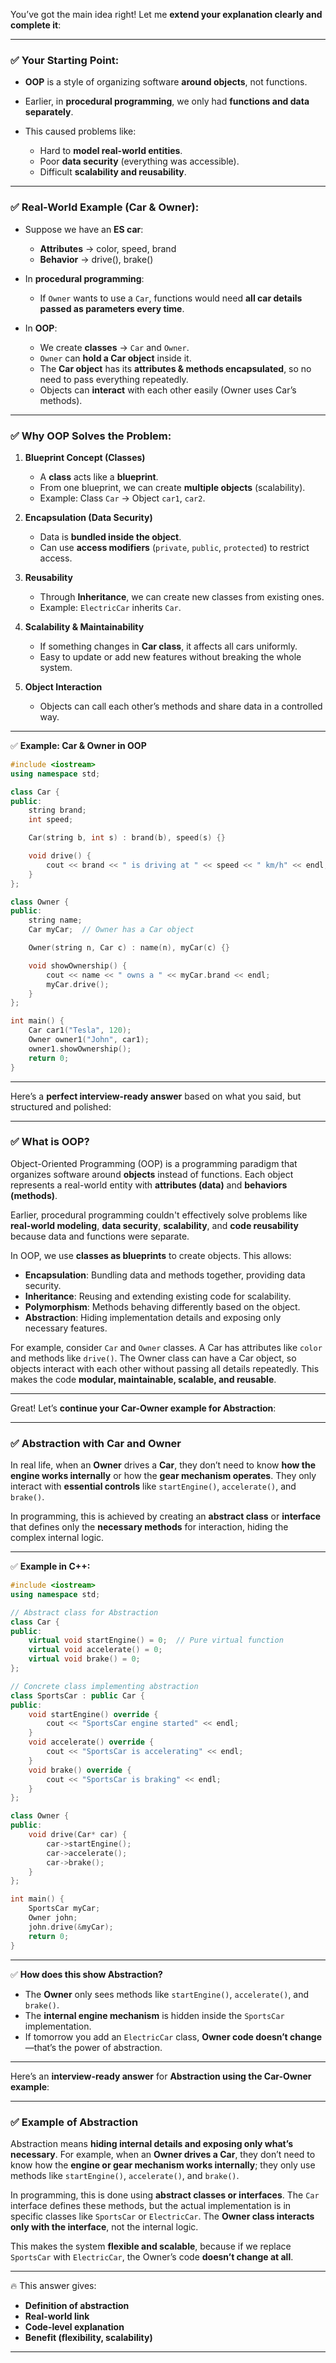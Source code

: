 You’ve got the main idea right! Let me **extend your explanation clearly and complete it**:

---

### ✅ Your Starting Point:

* **OOP** is a style of organizing software **around objects**, not functions.
* Earlier, in **procedural programming**, we only had **functions and data separately**.
* This caused problems like:

  * Hard to **model real-world entities**.
  * Poor **data security** (everything was accessible).
  * Difficult **scalability and reusability**.

---

### ✅ Real-World Example (Car & Owner):

* Suppose we have an **ES car**:

  * **Attributes** → color, speed, brand
  * **Behavior** → drive(), brake()
* In **procedural programming**:

  * If `Owner` wants to use a `Car`, functions would need **all car details passed as parameters every time**.
* In **OOP**:

  * We create **classes** → `Car` and `Owner`.
  * `Owner` can **hold a Car object** inside it.
  * The **Car object** has its **attributes & methods encapsulated**, so no need to pass everything repeatedly.
  * Objects can **interact** with each other easily (Owner uses Car’s methods).

---

### ✅ Why OOP Solves the Problem:

1. **Blueprint Concept (Classes)**

   * A **class** acts like a **blueprint**.
   * From one blueprint, we can create **multiple objects** (scalability).
   * Example: Class `Car` → Object `car1`, `car2`.

2. **Encapsulation (Data Security)**

   * Data is **bundled inside the object**.
   * Can use **access modifiers** (`private`, `public`, `protected`) to restrict access.

3. **Reusability**

   * Through **Inheritance**, we can create new classes from existing ones.
   * Example: `ElectricCar` inherits `Car`.

4. **Scalability & Maintainability**

   * If something changes in **Car class**, it affects all cars uniformly.
   * Easy to update or add new features without breaking the whole system.

5. **Object Interaction**

   * Objects can call each other’s methods and share data in a controlled way.

---

✅ **Example: Car & Owner in OOP**

```cpp
#include <iostream>
using namespace std;

class Car {
public:
    string brand;
    int speed;

    Car(string b, int s) : brand(b), speed(s) {}

    void drive() {
        cout << brand << " is driving at " << speed << " km/h" << endl;
    }
};

class Owner {
public:
    string name;
    Car myCar;  // Owner has a Car object

    Owner(string n, Car c) : name(n), myCar(c) {}

    void showOwnership() {
        cout << name << " owns a " << myCar.brand << endl;
        myCar.drive();
    }
};

int main() {
    Car car1("Tesla", 120);
    Owner owner1("John", car1);
    owner1.showOwnership();
    return 0;
}
```

---
Here’s a **perfect interview-ready answer** based on what you said, but structured and polished:

---

### ✅ **What is OOP?**

Object-Oriented Programming (OOP) is a programming paradigm that organizes software around **objects** instead of functions. Each object represents a real-world entity with **attributes (data)** and **behaviors (methods)**.

Earlier, procedural programming couldn't effectively solve problems like **real-world modeling**, **data security**, **scalability**, and **code reusability** because data and functions were separate.

In OOP, we use **classes as blueprints** to create objects. This allows:

* **Encapsulation**: Bundling data and methods together, providing data security.
* **Inheritance**: Reusing and extending existing code for scalability.
* **Polymorphism**: Methods behaving differently based on the object.
* **Abstraction**: Hiding implementation details and exposing only necessary features.

For example, consider `Car` and `Owner` classes. A Car has attributes like `color` and methods like `drive()`. The Owner class can have a Car object, so objects interact with each other without passing all details repeatedly. This makes the code **modular, maintainable, scalable, and reusable**.

---

Great! Let’s **continue your Car-Owner example for Abstraction**:

---

### ✅ **Abstraction with Car and Owner**

In real life, when an **Owner** drives a **Car**, they don’t need to know **how the engine works internally** or how the **gear mechanism operates**. They only interact with **essential controls** like `startEngine()`, `accelerate()`, and `brake()`.

In programming, this is achieved by creating an **abstract class** or **interface** that defines only the **necessary methods** for interaction, hiding the complex internal logic.

---

✅ **Example in C++:**

```cpp
#include <iostream>
using namespace std;

// Abstract class for Abstraction
class Car {
public:
    virtual void startEngine() = 0;  // Pure virtual function
    virtual void accelerate() = 0;
    virtual void brake() = 0;
};

// Concrete class implementing abstraction
class SportsCar : public Car {
public:
    void startEngine() override {
        cout << "SportsCar engine started" << endl;
    }
    void accelerate() override {
        cout << "SportsCar is accelerating" << endl;
    }
    void brake() override {
        cout << "SportsCar is braking" << endl;
    }
};

class Owner {
public:
    void drive(Car* car) {
        car->startEngine();
        car->accelerate();
        car->brake();
    }
};

int main() {
    SportsCar myCar;
    Owner john;
    john.drive(&myCar);
    return 0;
}
```

---

✅ **How does this show Abstraction?**

* The **Owner** only sees methods like `startEngine()`, `accelerate()`, and `brake()`.
* The **internal engine mechanism** is hidden inside the `SportsCar` implementation.
* If tomorrow you add an `ElectricCar` class, **Owner code doesn’t change**—that’s the power of abstraction.

---

Here’s an **interview-ready answer** for **Abstraction using the Car-Owner example**:

---

### ✅ **Example of Abstraction**

Abstraction means **hiding internal details and exposing only what’s necessary**. For example, when an **Owner drives a Car**, they don’t need to know how the **engine or gear mechanism works internally**; they only use methods like `startEngine()`, `accelerate()`, and `brake()`.

In programming, this is done using **abstract classes or interfaces**. The `Car` interface defines these methods, but the actual implementation is in specific classes like `SportsCar` or `ElectricCar`. The **Owner class interacts only with the interface**, not the internal logic.

This makes the system **flexible and scalable**, because if we replace `SportsCar` with `ElectricCar`, the Owner’s code **doesn’t change at all**.

---

🔥 This answer gives:

* **Definition of abstraction**
* **Real-world link**
* **Code-level explanation**
* **Benefit (flexibility, scalability)**

---

